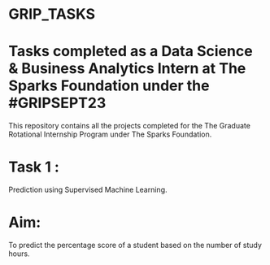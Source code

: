 # GRIP_TASKS

# Tasks completed as a Data Science & Business Analytics Intern at The Sparks Foundation under the #GRIPSEPT23

This repository contains all the projects completed for the The Graduate Rotational Internship Program under The Sparks Foundation.

# Task 1 : 

Prediction using Supervised Machine Learning.

# Aim: 

To predict the percentage score of a student based on the number of study hours.
